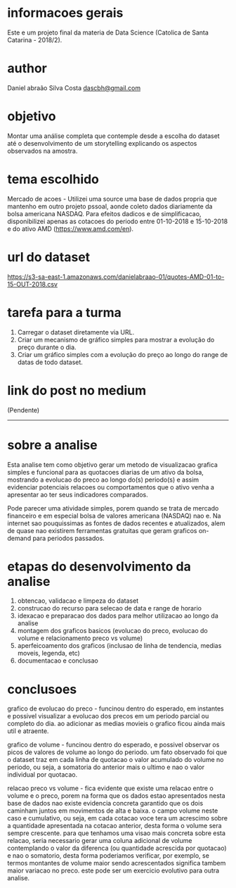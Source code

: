 # informacoes gerais
Este e um projeto final da materia de Data Science (Catolica de Santa Catarina - 2018/2).

# author
Daniel abraão Silva Costa <dascbh@gmail.com>

# objetivo
Montar uma análise completa que contemple desde a escolha do dataset até o desenvolvimento de um storytelling explicando os aspectos observados na amostra.

# tema escolhido
Mercado de acoes - Utilizei uma source uma base de dados propria que mantenho em outro projeto pssoal, aonde coleto dados diariamente da bolsa americana NASDAQ. Para efeitos dadicos e de simplificacao, disponibilizei apenas as cotacoes do periodo entre 01-10-2018 e 15-10-2018 e do ativo AMD (https://www.amd.com/en).

# url do dataset
https://s3-sa-east-1.amazonaws.com/danielabraao-01/quotes-AMD-01-to-15-OUT-2018.csv

# tarefa para a turma
1) Carregar o dataset diretamente via URL.
2) Criar um mecanismo de gráfico simples para mostrar a evolução do preço durante o dia.
3) Criar um gráfico simples com a evolução do preço ao longo do range de datas de todo dataset.

# link do post no medium
(Pendente)


-----


# sobre a analise
Esta analise tem como objetivo gerar um metodo de visualizacao grafica simples e funcional para as quotacoes diarias de um ativo da bolsa, mostrando a evolucao do preco ao longo do(s) periodo(s) e assim evidenciar potenciais relacoes ou comportamentos que o ativo venha a apresentar ao ter seus indicadores comparados.

Pode parecer uma atividade simples, porem quando se trata de mercado financeiro e em especial bolsa de valores americana (NASDAQ) nao e. Na internet sao pouquissimas as fontes de dados recentes e atualizados, alem de quase nao existirem ferramentas gratuitas que geram graficos on-demand para periodos passados.

# etapas do desenvolvimento da analise
1) obtencao, validacao e limpeza do dataset
2) construcao do recurso para selecao de data e range de horario
3) idexacao e preparacao dos dados para melhor utilizacao ao longo da analise
4) montagem dos graficos basicos (evolucao do preco, evolucao do volume e relacionamento preco vs volume)
5) aperfeicoamento dos graficos (inclusao de linha de tendencia, medias moveis, legenda, etc)
6) documentacao e conclusao

# conclusoes
grafico de evolucao do preco - funcinou dentro do esperado, em instantes e possivel visualizar a evolucao dos precos em um periodo parcial ou completo do dia. ao adicionar as medias movieis o grafico ficou ainda mais util e atraente.

grafico de volume - funcinou dentro do esperado, e possivel observar os picos de valores de volume ao longo do periodo. um fato observado foi que o dataset traz em cada linha de quotacao o valor acumulado do volume no periodo, ou seja, a somatoria do anterior mais o ultimo e nao o valor individual por quotacao.

relacao preco vs volume - fica evidente que existe uma relacao entre o volume e o preco, porem na forma que os dados estao apresentados nesta base de dados nao existe evidencia concreta garantido que os dois caminham juntos em movimentos de alta e baixa. o campo volume neste caso e cumulativo, ou seja, em cada cotacao voce tera um acrescimo sobre a quantidade apresentada na cotacao anterior, desta forma o volume sera sempre crescente. para que tenhamos uma visao mais concreta sobre esta relacao, seria necessario gerar uma coluna adicional de volume contemplando o valor da diferenca (ou quantidade acrescida por quotacao) e nao o somatorio, desta forma poderiamos verificar, por exemplo, se termos montantes de volume maior sendo acrescentados significa tambem maior variacao no preco. este pode ser um exercicio evolutivo para outra analise.
